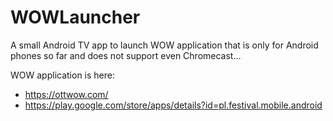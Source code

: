 # WOWLauncher
A small Android TV app to launch WOW application that is only for Android phones so far and does not support even Chromecast...

WOW application is here:
* https://ottwow.com/
* https://play.google.com/store/apps/details?id=pl.festival.mobile.android
